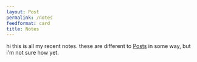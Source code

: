 ```yaml
---
layout: Post
permalink: /notes
feedformat: card
title: Notes
---
```


hi this is all my recent notes. these are different to <a href="https://chippznuff.github.io/posts">Posts</a> in some way, but i'm not sure how yet.